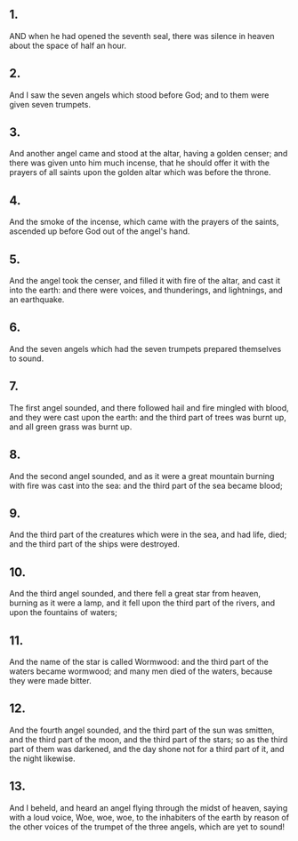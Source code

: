 ## 1.
AND when he had opened the seventh seal, there was silence in heaven about the space of half an hour.
## 2.
And I saw the seven angels which stood before God; and to them were given seven trumpets.
## 3.
And another angel came and stood at the altar, having a golden censer; and there was given unto him much incense, that he should offer it with the prayers of all saints upon the golden altar which was before the throne.
## 4.
And the smoke of the incense, which came with the prayers of the saints, ascended up before God out of the angel's hand.
## 5.
And the angel took the censer, and filled it with fire of the altar, and cast it into the earth: and there were voices, and thunderings, and lightnings, and an earthquake.
## 6.
And the seven angels which had the seven trumpets prepared themselves to sound.
## 7.
The first angel sounded, and there followed hail and fire mingled with blood, and they were cast upon the earth: and the third part of trees was burnt up, and all green grass was burnt up.
## 8.
And the second angel sounded, and as it were a great mountain burning with fire was cast into the sea: and the third part of the sea became blood;
## 9.
And the third part of the creatures which were in the sea, and had life, died; and the third part of the ships were destroyed.
## 10.
And the third angel sounded, and there fell a great star from heaven, burning as it were a lamp, and it fell upon the third part of the rivers, and upon the fountains of waters;
## 11.
And the name of the star is called Wormwood: and the third part of the waters became wormwood; and many men died of the waters, because they were made bitter.
## 12.
And the fourth angel sounded, and the third part of the sun was smitten, and the third part of the moon, and the third part of the stars; so as the third part of them was darkened, and the day shone not for a third part of it, and the night likewise.
## 13.
And I beheld, and heard an angel flying through the midst of heaven, saying with a loud voice, Woe, woe, woe, to the inhabiters of the earth by reason of the other voices of the trumpet of the three angels, which are yet to sound!
